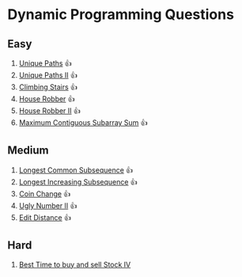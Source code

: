 # Dynamic Programming Questions

## Easy
1. [Unique Paths](https://leetcode.com/problems/unique-paths)     👍
2. [Unique Paths II](https://leetcode.com/problems/unique-paths-ii) 👍
3. [Climbing Stairs](https://leetcode.com/problems/climbing-stairs) 👍
4. [House Robber](https://leetcode.com/problems/house-robber)     👍
5. [House Robber II](https://leetcode.com/problems/house-robber-ii) 👍
6. [Maximum Contiguous Subarray Sum](https://leetcode.com/problems/maximum-subarray)  👍

## Medium
1. [Longest Common Subsequence](https://leetcode.com/problems/longest-common-subsequence) 👍
2. [Longest Increasing Subsequence](https://leetcode.com/problems/longest-increasing-subsequence) 👍
3. [Coin Change](https://leetcode.com/problems/coin-change) 👍
4. [Ugly Number II](https://leetcode.com/problems/ugly-number-ii) 👍
5. [Edit Distance](https://leetcode.com/problems/edit-distance) 👍

## Hard
1. [Best Time to buy and sell Stock IV](https://leetcode.com/problems/best-time-to-buy-and-sell-stock-iv)
